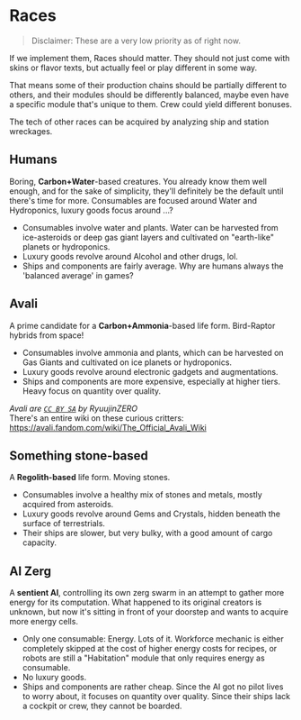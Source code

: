 # Races 
> Disclaimer: These are a very low priority as of right now.

If we implement them, Races should matter.
They should not just come with skins or flavor texts, but actually feel or play different in some way.

That means some of their production chains should be partially different to others, and their modules should be differently balanced, maybe even have a specific module that's unique to them. Crew could yield different bonuses.

The tech of other races can be acquired by analyzing ship and station wreckages.

## Humans
Boring, **Carbon+Water**-based creatures. You already know them well enough, and for the sake of simplicity, they'll definitely be the default until there's time for more. Consumables are focused around Water and Hydroponics, luxury goods focus around ...?

- Consumables involve water and plants. Water can be harvested from ice-asteroids or deep gas giant layers and cultivated on "earth-like" planets or hydroponics.
- Luxury goods revolve around Alcohol and other drugs, lol. 
- Ships and components are fairly average. Why are humans always the 'balanced average' in games?

## Avali
A prime candidate for a **Carbon+Ammonia**-based life form. Bird-Raptor hybrids from space!

- Consumables involve ammonia and plants, which can be harvested on Gas Giants and cultivated on ice planets or hydroponics.
- Luxury goods revolve around electronic gadgets and augmentations.
- Ships and components are more expensive, especially at higher tiers. Heavy focus on quantity over quality.

*Avali are [`CC BY SA`](https://creativecommons.org/licenses/by-sa/4.0/) by RyuujinZERO*<br>
There's an entire wiki on these curious critters: https://avali.fandom.com/wiki/The_Official_Avali_Wiki

## Something stone-based
A **Regolith-based** life form. Moving stones.

- Consumables involve a healthy mix of stones and metals, mostly acquired from asteroids.
- Luxury goods revolve around Gems and Crystals, hidden beneath the surface of terrestrials.
- Their ships are slower, but very bulky, with a good amount of cargo capacity.

## AI Zerg
A **sentient AI**, controlling its own zerg swarm in an attempt to gather more energy for its computation. What happened to its original creators is unknown, but now it's sitting in front of your doorstep and wants to acquire more energy cells.

- Only one consumable: Energy. Lots of it. Workforce mechanic is either completely skipped at the cost of higher energy costs for recipes, or robots are still a "Habitation" module that only requires energy as consumable.
- No luxury goods. 
- Ships and components are rather cheap. Since the AI got no pilot lives to worry about, it focuses on quantity over quality. Since their ships lack a cockpit or crew, they cannot be boarded.
